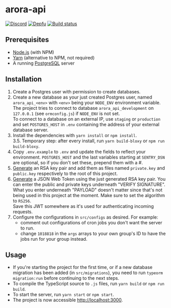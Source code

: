 arora-api
================

[![Discord](https://discordapp.com/api/guilds/761634353859395595/embed.png)](https://discord.gg/tJFNC5Y)
[![Depfu](https://badges.depfu.com/badges/8d74b1db957c28ca20ea845f9181f3c4/count.svg)](https://depfu.com/github/guidojw/arora-api?project_id=10273)
[![Build status](https://badge.buildkite.com/63cd463b34afdd64116e2983ec91e8b2d1755b5d1b35373718.svg)](https://buildkite.com/guidos-projects/arora-api)

## Prerequisites
* [Node.js](https://nodejs.org/) (with NPM)
* [Yarn](https://yarnpkg.com/) (alternative to NPM, not required)
* A running [PostgreSQL](https://www.postgresql.org/download/) server

## Installation
1. Create a Postgres user with permission to create databases.
2. Create a new database as your just created Postgres user, named `arora_api_<env>` with `<env>` being your 
   `NODE_ENV` environment variable. The project tries to connect to database `arora_api_development` on `127.0.0.1` 
   (see `ormconfig.js`) if `NODE_ENV` is not set.<br/>
   To connect to a database on an external IP, use `staging` or `production` and set `POSTGRES_HOST` in `.env`
   containing the address of your external database server.
3. Install the dependencies with `yarn install` or `npm install`.<br/>
   3.5. Temporary step: after every install, run `yarn build-bloxy` or `npm run build-bloxy`.
4. Copy `.env.example` to `.env` and update the fields to reflect your environment. `POSTGRES_HOST` and the last 
   variables starting at `SENTRY_DSN` are optional, so if you don't set these, prepend them with a #.
5. [Generate](https://travistidwell.com/jsencrypt/demo/) an RSA key pair and add them as files named `private.key` and 
   `public.key` respectively to the root of this project.
6. [Generate](https://jwt.io/) a JSON Web Token using the just generated RSA key pair. You can enter the public and 
   private keys underneath "VERIFY SIGNATURE". What you enter underneath "PAYLOAD" doesn't matter since that's not 
   being used in this project at the moment. Make sure to set the algorithm to `RS256`.<br/>
   Save this JWT somewhere as it's used for authenticating incoming requests.
7. Configure the configurations in `src/configs` as desired. For example:
   * comment out configurations of cron jobs you don't want the server to run.
   * change `1018818` in the `args` arrays to your own group's ID to have the jobs run for your group instead.

## Usage
* If you're starting the project for the first time, or if a new database migration has been added (in 
  `src/migrations`), you need to run `typeorm migration:run` before continuing to the next steps.
* To compile the TypeScript source to `.js` files, run `yarn build` or `npm run build`. 
* To start the server, run `yarn start` or `npm start`. 
* The project is now accessible [http://localhost:3000](http://localhost:3000).

